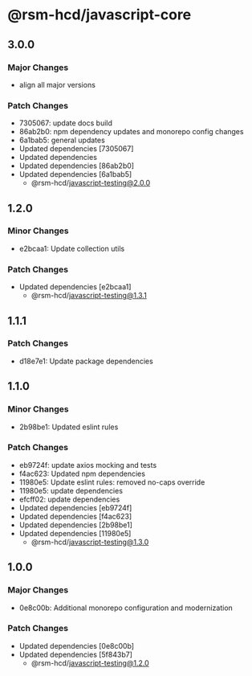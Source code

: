 # @rsm-hcd/javascript-core

## 3.0.0

### Major Changes

-   align all major versions

### Patch Changes

-   7305067: update docs build
-   86ab2b0: npm dependency updates and monorepo config changes
-   6a1bab5: general updates
-   Updated dependencies [7305067]
-   Updated dependencies
-   Updated dependencies [86ab2b0]
-   Updated dependencies [6a1bab5]
    -   @rsm-hcd/javascript-testing@2.0.0

## 1.2.0

### Minor Changes

-   e2bcaa1: Update collection utils

### Patch Changes

-   Updated dependencies [e2bcaa1]
    -   @rsm-hcd/javascript-testing@1.3.1

## 1.1.1

### Patch Changes

-   d18e7e1: Update package dependencies

## 1.1.0

### Minor Changes

-   2b98be1: Updated eslint rules

### Patch Changes

-   eb9724f: update axios mocking and tests
-   f4ac623: Updated npm dependencies
-   11980e5: Update eslint rules: removed no-caps override
-   11980e5: update dependencies
-   efcff02: update dependencies
-   Updated dependencies [eb9724f]
-   Updated dependencies [f4ac623]
-   Updated dependencies [2b98be1]
-   Updated dependencies [11980e5]
    -   @rsm-hcd/javascript-testing@1.3.0

## 1.0.0

### Major Changes

-   0e8c00b: Additional monorepo configuration and modernization

### Patch Changes

-   Updated dependencies [0e8c00b]
-   Updated dependencies [5f843b7]
    -   @rsm-hcd/javascript-testing@1.2.0
